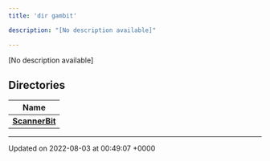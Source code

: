 ```yaml
---
title: 'dir gambit'

description: "[No description available]"

---
```







[No description available]

## Directories

| Name           |
| -------------- |
| **[ScannerBit](/documentation/code/main/files/dir_391ea3cfbc71002148701ceb06bf5672/#dir-scannerbit)**  |






-------------------------------

Updated on 2022-08-03 at 00:49:07 +0000
